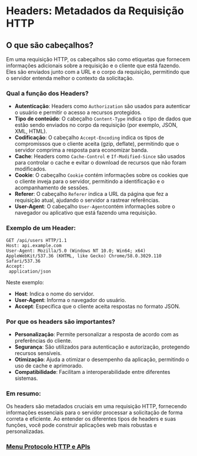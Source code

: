 # Headers: Metadados da Requisição HTTP

## O que são cabeçalhos?

Em uma requisição HTTP, os cabeçalhos são como etiquetas que fornecem informações adicionais sobre a requisição e o cliente que está fazendo. Eles são enviados junto com a URL e o corpo da requisição, permitindo que o servidor entenda melhor o contexto da solicitação.

### Qual a função dos Headers?

- **Autenticação**: Headers como `Authorization` são usados ​​para autenticar o usuário e permitir o acesso a recursos protegidos.
- **Tipo de conteúdo**: O cabeçalho `Content-Type` indica o tipo de dados que estão sendo enviados no corpo da requisição (por exemplo, JSON, XML, HTML).
- **Codificação**: O cabeçalho `Accept-Encoding` indica os tipos de compromissos que o cliente aceita (gzip, deflate), permitindo que o servidor comprima a resposta para economizar banda.
- **Cache**: Headers como `Cache-Control` e `If-Modified-Since` são usados ​​para controlar o cache e evitar o download de recursos que não foram modificados.
- **Cookie**: O cabeçalho `Cookie` contém informações sobre os cookies que o cliente inveja para o servidor, permitindo a identificação e o acompanhamento de sessões.
- **Referer**: O cabeçalho `Referer` indica a URL da página que fez a requisição atual, ajudando o servidor a rastrear referências.
- **User-Agent**: O cabeçalho `User-Agent`contém informações sobre o navegador ou aplicativo que está fazendo uma requisição.

### Exemplo de um Header:

```
GET /api/users HTTP/1.1
Host: api.example.com
User-Agent: Mozilla/5.0 (Windows NT 10.0; Win64; x64) AppleWebKit/537.36 (KHTML, like Gecko) Chrome/58.0.3029.110 Safari/537.36
Accept:   
 application/json
```

Neste exemplo:

- **Host**: Indica o nome do servidor.
- **User-Agent**: Informa o navegador do usuário.
- **Accept**: Especifica que o cliente aceita respostas no formato JSON.

### Por que os headers são importantes?

- **Personalização**: Permite personalizar a resposta de acordo com as preferências do cliente.
- **Segurança**: São utilizados para autenticação e autorização, protegendo recursos sensíveis.
- **Otimização**: Ajuda a otimizar o desempenho da aplicação, permitindo o uso de cache e aprimorado.
- **Compatibilidade**: Facilitam a interoperabilidade entre diferentes sistemas.

### Em resumo:

Os headers são metadados cruciais em uma requisição HTTP, fornecendo informações essenciais para o servidor processar a solicitação de forma correta e eficiente. Ao entender os diferentes tipos de headers e suas funções, você pode construir aplicações web mais robustas e personalizadas.

### [Menu Protocolo HTTP e APIs](../menu.md)

